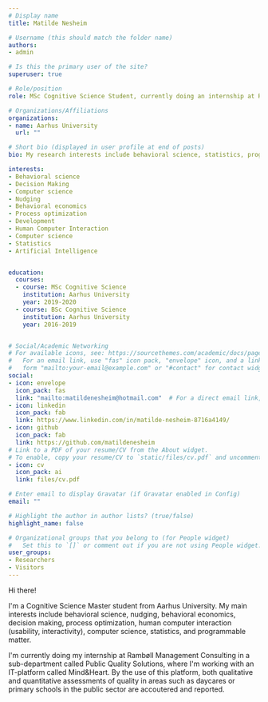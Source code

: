 ```yaml
---
# Display name
title: Matilde Nesheim

# Username (this should match the folder name)
authors:
- admin

# Is this the primary user of the site?
superuser: true

# Role/position
role: MSc Cognitive Science Student, currently doing an internship at Rambøll Management Consulting

# Organizations/Affiliations
organizations:
- name: Aarhus University 
  url: ""

# Short bio (displayed in user profile at end of posts)
bio: My research interests include behavioral science, statistics, programming, computer science and decision making. 

interests:
- Behavioral science
- Decision Making 
- Computer science
- Nudging 
- Behavioral economics 
- Process optimization 
- Development
- Human Computer Interaction
- Computer science
- Statistics
- Artificial Intelligence


education:
  courses:
  - course: MSc Cognitive Science
    institution: Aarhus University
    year: 2019-2020
  - course: BSc Cognitive Science
    institution: Aarhus University
    year: 2016-2019


# Social/Academic Networking
# For available icons, see: https://sourcethemes.com/academic/docs/page-builder/#icons
#   For an email link, use "fas" icon pack, "envelope" icon, and a link in the
#   form "mailto:your-email@example.com" or "#contact" for contact widget.
social:
- icon: envelope
  icon_pack: fas
  link: "mailto:matildenesheim@hotmail.com"  # For a direct email link, use "mailto:test@example.org".
- icon: linkedin
  icon_pack: fab
  link: https://www.linkedin.com/in/matilde-nesheim-8716a4149/
- icon: github
  icon_pack: fab
  link: https://github.com/matildenesheim
# Link to a PDF of your resume/CV from the About widget.
# To enable, copy your resume/CV to `static/files/cv.pdf` and uncomment the lines below.
- icon: cv
  icon_pack: ai
  link: files/cv.pdf

# Enter email to display Gravatar (if Gravatar enabled in Config)
email: ""

# Highlight the author in author lists? (true/false)
highlight_name: false

# Organizational groups that you belong to (for People widget)
#   Set this to `[]` or comment out if you are not using People widget.
user_groups:
- Researchers
- Visitors
---
```


Hi there!

 I'm a Cognitive Science Master student from Aarhus University. My main interests include behavioral science, nudging, behavioral economics, decision making, process optimization, human computer interaction (usability, interactivity), computer science, statistics, and programmable matter.
 
I'm currently doing my internship at Rambøll Management Consulting in a sub-department called Public Quality Solutions, where I'm working with an IT-platform called Mind&Heart. By the use of this platform, both qualitative and quantitative assessments of quality in areas such as daycares or primary schools in the public sector are accoutered and reported. 


